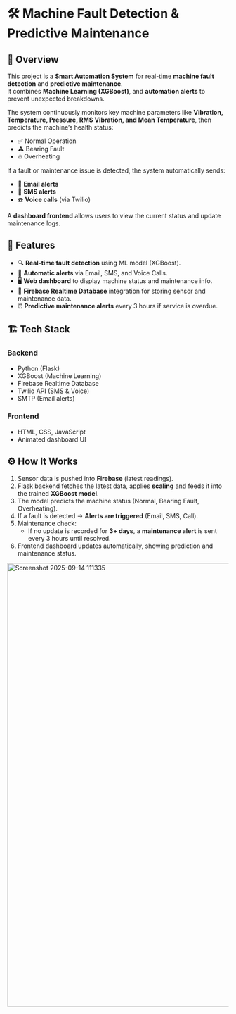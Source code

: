 # 🛠️ Machine Fault Detection & Predictive Maintenance  

## 📌 Overview  
This project is a **Smart Automation System** for real-time **machine fault detection** and **predictive maintenance**.  
It combines **Machine Learning (XGBoost)**, and **automation alerts** to prevent unexpected breakdowns.  

The system continuously monitors key machine parameters like **Vibration, Temperature, Pressure, RMS Vibration, and Mean Temperature**, then predicts the machine’s health status:  
- ✅ Normal Operation  
- ⚠️ Bearing Fault  
- 🔥 Overheating  

If a fault or maintenance issue is detected, the system automatically sends:  
- 📩 **Email alerts**  
- 📱 **SMS alerts**  
- ☎️ **Voice calls** (via Twilio)  

A **dashboard frontend** allows users to view the current status and update maintenance logs.  


## 🚀 Features  
- 🔍 **Real-time fault detection** using ML model (XGBoost).  
- 🔔 **Automatic alerts** via Email, SMS, and Voice Calls.  
- 🖥️ **Web dashboard** to display machine status and maintenance info.  
- 🔄 **Firebase Realtime Database** integration for storing sensor and maintenance data.  
- ⏰ **Predictive maintenance alerts** every 3 hours if service is overdue.  


## 🏗️ Tech Stack  
### **Backend**  
- Python (Flask)  
- XGBoost (Machine Learning)  
- Firebase Realtime Database  
- Twilio API (SMS & Voice)  
- SMTP (Email alerts)  

### **Frontend**  
- HTML, CSS, JavaScript  
- Animated dashboard UI  


## ⚙️ How It Works  
1. Sensor data is pushed into **Firebase** (latest readings).  
2. Flask backend fetches the latest data, applies **scaling** and feeds it into the trained **XGBoost model**.  
3. The model predicts the machine status (Normal, Bearing Fault, Overheating).  
4. If a fault is detected → **Alerts are triggered** (Email, SMS, Call).  
5. Maintenance check:  
   - If no update is recorded for **3+ days**, a **maintenance alert** is sent every 3 hours until resolved.  
6. Frontend dashboard updates automatically, showing prediction and maintenance status.  

<img width="1920" height="1008" alt="Screenshot 2025-09-14 111335" src="https://github.com/user-attachments/assets/f00946a3-6fb2-454d-b411-0d69e62415fe" />

